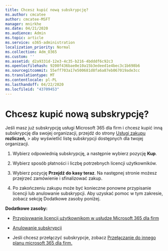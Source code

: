 ```yaml
---
title: Chcesz kupić nową subskrypcję?
ms.author: cmcatee
author: cmcatee-MSFT
manager: mnirkhe
ms.date: 04/21/2020
ms.audience: Admin
ms.topic: article
ms.service: o365-administration
localization_priority: Normal
ms.collection: Adm_O365
ms.custom: ''
ms.assetid: d2a9331d-12e3-4c35-b216-4bdddf6c92c3
ms.openlocfilehash: 9200f436bae0e10a15b3edeed1e4bec3c1b698b6
ms.sourcegitcommit: 55eff703a17e500681d8fa6a87eb067019ade3cc
ms.translationtype: MT
ms.contentlocale: pl-PL
ms.lasthandoff: 04/22/2020
ms.locfileid: "43709453"
---
```

# <a name="looking-to-buy-a-new-subscription"></a>Chcesz kupić nową subskrypcję?

Jeśli masz już subskrypcję usługi Microsoft 365 dla firm i chcesz kupić inną subskrypcję dla swojej organizacji, przejdź do strony [Usługi zakupu](https://go.microsoft.com/fwlink/p/?linkid=868433) **rozliczeń,** \> aby wyświetlić listę subskrypcji dostępnych dla twojej organizacji.
 
1. Wybierz odpowiednią subskrypcję, a następnie wybierz pozycję **Kup**.

2. Wybierz sposób płatności i liczbę potrzebnych licencji użytkowników.

3. Wybierz pozycję **Przejdź do kasy teraz**. Na następnej stronie możesz przejrzeć zamówienie i sfinalizować zakup.

4. Po zakończeniu zakupu może być konieczne ponowne przypisanie licencji lub anulowanie subskrypcji. Aby uzyskać pomoc w tym zakresie, zobacz sekcję Dodatkowe zasoby poniżej.

 **Dodatkowe zasoby:**
  
- [Przypisywanie licencji użytkownikom w usłudze Microsoft 365 dla firm](https://docs.microsoft.com/office365/admin/subscriptions-and-billing/assign-licenses-to-users)
    
- [Anulowanie subskrypcji](https://docs.microsoft.com/office365/admin/subscriptions-and-billing/cancel-your-subscription)
    
- Jeśli chcesz przełączyć subskrypcje, zobacz [Przełączanie do innego planu microsoft 365 dla firm.](https://docs.microsoft.com/office365/admin/subscriptions-and-billing/switch-to-a-different-plan)